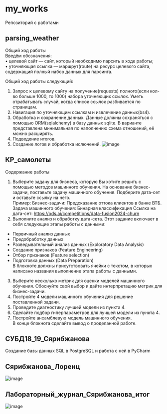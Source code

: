 # my_works
Репозиторий с работами
## parsing_weather
Общий ход работы     
Введём обозначения:    
• целевой сайт — сайт, который необходимо парсить в ходе работы;    
• уточняющая ссылка — маршрут(route) на ресурс целевого сайта, содержащий полный набор данных для парсинга.    

Общий ход работы следующий:    
1. Запрос к целевому сайту на получение(requests) полного(если кол-во больше 1000, то 1000) набора уточняющих ссылок. Уметь отрабатывать случай, когда список ссылок разбивается по страницам.
2. Навигация по уточняющим ссылкам и извлечение данных(bs4).
3. Обработка и сохранение данных. Данные должны сохраняться с помощью
ORM(sqlalchemy) в базу данных sqlite. В варианте представлена минимальная по
наполнению схема отношений, её можно расширять.
4. Подведение итогов.
5. Создание логов и обработка ислючений.
![image](https://github.com/Delia0001/my_works/assets/112614636/fee96af8-4133-4d12-a72e-0b613f66c181)
## КР_самолеты
Содержание работы    
1. Выберите задачу для бизнеса, которую Вы хотите решить с помощью методов машинного обучения. На основание бизнес-задачи, поставьте задачу
машинного обучения. Подберите дата-сет и оставьте ссылку на него.    
Пример:
Бизнес-задачи: Предсказание оттока клиентов в банке ВТБ.
Задача машинного обучения: Бинарная классификация
Ссылка на дата-сет: https://ods.ai/competitions/data-fusion2024-churn
2. Выполните анализ и обработку дата-сета. Этот задание включает в себя
следующие этапы работы с данными:    
- Первичный анализ данных  
- Предобработку данных  
- Разведывательный анализ данных (Exploratory Data Analysis)  
- Создание признаков (Feature Engineering)  
- Отбор признаков (Feature selection)  
- Подготовка данных (Data Preparation)  
В блокноте должны присутствовать ячейки с текстом, в которых написано
названия выполнение этапа работы с данными.  

3. Выберите несколько метрик для оценки моделей машинного обучения.
Обоснуйте свой выбор и дайте интерпретацию метрик для бизнес-задачи.  
4. Постройте 4 модели машинного обучения для решение поставленной задачи.  
5. Проведите диагностику лучшей модели из пункта 4.  
6. Сделайте подбор гиперпараметров для лучшей модели из пункта 4.  
7. Постройте ансамблевую модель машинного обучения.  
В конце блокнота сделайте вывод о проделанной работе.
## СУБД18_19_Сярибжанова
Создание базы данных SQL в PostgreSQL и работа с ней в PyCharm
## Сярибжанова_Лоренц
![image](https://github.com/Delia0001/my_works/assets/112614636/681d2274-1d40-42be-8a39-b7445680c503)
## Лабораторный_журнал_Сярибжанова_итог
![image](https://github.com/Delia0001/my_works/assets/112614636/ac63d189-2676-4b8c-b3e8-199b3e264c82)

